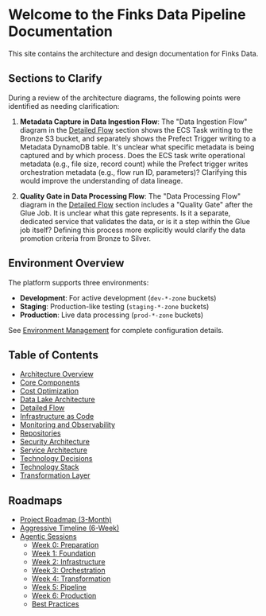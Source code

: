 # Welcome to the Finks Data Pipeline Documentation

This site contains the architecture and design documentation for Finks Data.

## Sections to Clarify

During a review of the architecture diagrams, the following points were identified as needing clarification:

1.  **Metadata Capture in Data Ingestion Flow**: The "Data Ingestion Flow" diagram in the [Detailed Flow](detailed-flow/index.md) section shows the ECS Task writing to the Bronze S3 bucket, and separately shows the Prefect Trigger writing to a Metadata DynamoDB table. It's unclear what specific metadata is being captured and by which process. Does the ECS task write operational metadata (e.g., file size, record count) while the Prefect trigger writes orchestration metadata (e.g., flow run ID, parameters)? Clarifying this would improve the understanding of data lineage.

2.  **Quality Gate in Data Processing Flow**: The "Data Processing Flow" diagram in the [Detailed Flow](detailed-flow/index.md) section includes a "Quality Gate" after the Glue Job. It is unclear what this gate represents. Is it a separate, dedicated service that validates the data, or is it a step within the Glue job itself? Defining this process more explicitly would clarify the data promotion criteria from Bronze to Silver.

## Environment Overview

The platform supports three environments:
- **Development**: For active development (`dev-*-zone` buckets)
- **Staging**: Production-like testing (`staging-*-zone` buckets)
- **Production**: Live data processing (`prod-*-zone` buckets)

See [Environment Management](environment-management/index.md) for complete configuration details.

## Table of Contents

- [Architecture Overview](architecture-overview/index.md)
- [Core Components](core-components/index.md)
- [Cost Optimization](cost-optimization/index.md)
- [Data Lake Architecture](data-lake-architecture/index.md)
- [Detailed Flow](detailed-flow/index.md)
- [Infrastructure as Code](infrastructure-as-code/index.md)
- [Monitoring and Observability](monitoring-observability/index.md)
- [Repositories](repositories/index.md)
- [Security Architecture](security-architecture/index.md)
- [Service Architecture](service-architecture/index.md)
- [Technology Decisions](technology-decisions/index.md)
- [Technology Stack](technology-stack/index.md)
- [Transformation Layer](transformation-layer/index.md)

## Roadmaps

- [Project Roadmap (3-Month)](roadmaps/project-roadmap.md)
- [Aggressive Timeline (6-Week)](roadmaps/aggressive-timeline.md)
- [Agentic Sessions](roadmaps/agentic-sessions/index.md)
  - [Week 0: Preparation](roadmaps/agentic-sessions/week-0-preparation.md)
  - [Week 1: Foundation](roadmaps/agentic-sessions/week-1-foundation.md)
  - [Week 2: Infrastructure](roadmaps/agentic-sessions/week-2-infrastructure.md)
  - [Week 3: Orchestration](roadmaps/agentic-sessions/week-3-orchestration.md)
  - [Week 4: Transformation](roadmaps/agentic-sessions/week-4-transformation.md)
  - [Week 5: Pipeline](roadmaps/agentic-sessions/week-5-pipeline.md)
  - [Week 6: Production](roadmaps/agentic-sessions/week-6-production.md)
  - [Best Practices](roadmaps/agentic-sessions/best-practices.md)

